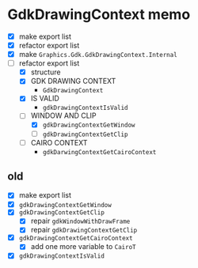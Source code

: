 GdkDrawingContext memo
======================

* [x] make export list
* [x] refactor export list
* [x] make `Graphics.Gdk.GdkDrawingContext.Internal`
* [ ] refactor export list
	+ [x] structure
	+ [x] GDK DRAWING CONTEXT
		- `GdkDrawingContext`
	+ [x] IS VALID
		- `gdkDrawingContextIsValid`
	+ [ ] WINDOW AND CLIP
		- [x] `gdkDrawingContextGetWindow`
		- [ ] `gdkDrawingContextGetClip`
	+ [ ] CAIRO CONTEXT
		- `gdkDarwingContextGetCairoContext`

old
---

* [x] make export list
* [x] `gdkDrawingContextGetWindow`
* [x] `gdkDrawingContextGetClip`
	+ [x] repair `gdkWindowWithDrawFrame`
	+ [x] repair `gdkDrawingContextGetClip`
* [x] `gdkDrawingContextGetCairoContext`
	+ [x] add one more variable to `CairoT`
* [x] `gdkDrawingContextIsValid`
